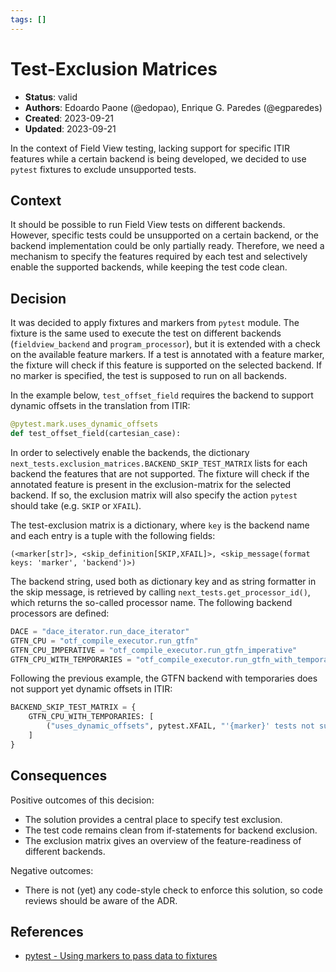 ```yaml
---
tags: []
---
```


# Test-Exclusion Matrices

- **Status**: valid
- **Authors**: Edoardo Paone (@edopao), Enrique G. Paredes (@egparedes)
- **Created**: 2023-09-21
- **Updated**: 2023-09-21

In the context of Field View testing, lacking support for specific ITIR features while a certain backend
is being developed, we decided to use `pytest` fixtures to exclude unsupported tests.

## Context

It should be possible to run Field View tests on different backends. However, specific tests could be unsupported
on a certain backend, or the backend implementation could be only partially ready.
Therefore, we need a mechanism to specify the features required by each test and selectively enable
the supported backends, while keeping the test code clean.

## Decision

It was decided to apply fixtures and markers from `pytest` module. The fixture is the same used to execute the test
on different backends (`fieldview_backend` and `program_processor`), but it is extended with a check on the available feature markers.
If a test is annotated with a feature marker, the fixture will check if this feature is supported on the selected backend.
If no marker is specified, the test is supposed to run on all backends.

In the example below, `test_offset_field` requires the backend to support dynamic offsets in the translation from ITIR:

```python
@pytest.mark.uses_dynamic_offsets
def test_offset_field(cartesian_case):
```

In order to selectively enable the backends, the dictionary `next_tests.exclusion_matrices.BACKEND_SKIP_TEST_MATRIX`
lists for each backend the features that are not supported.
The fixture will check if the annotated feature is present in the exclusion-matrix for the selected backend.
If so, the exclusion matrix will also specify the action `pytest` should take (e.g. `SKIP` or `XFAIL`).

The test-exclusion matrix is a dictionary, where `key` is the backend name and each entry is a tuple with the following fields:

`(<marker[str]>, <skip_definition[SKIP,XFAIL]>, <skip_message(format keys: 'marker', 'backend')>)`

The backend string, used both as dictionary key and as string formatter in the skip message, is retrieved
by calling `next_tests.get_processor_id()`, which returns the so-called processor name.
The following backend processors are defined:

```python
DACE = "dace_iterator.run_dace_iterator"
GTFN_CPU = "otf_compile_executor.run_gtfn"
GTFN_CPU_IMPERATIVE = "otf_compile_executor.run_gtfn_imperative"
GTFN_CPU_WITH_TEMPORARIES = "otf_compile_executor.run_gtfn_with_temporaries"
```

Following the previous example, the GTFN backend with temporaries does not support yet dynamic offsets in ITIR:

```python
BACKEND_SKIP_TEST_MATRIX = {
    GTFN_CPU_WITH_TEMPORARIES: [
        ("uses_dynamic_offsets", pytest.XFAIL, "'{marker}' tests not supported by '{backend}' backend"),
    ]
}
```

## Consequences

Positive outcomes of this decision:

- The solution provides a central place to specify test exclusion.
- The test code remains clean from if-statements for backend exclusion.
- The exclusion matrix gives an overview of the feature-readiness of different backends.

Negative outcomes:

- There is not (yet) any code-style check to enforce this solution, so code reviews should be aware of the ADR.

## References <!-- optional -->

- [pytest - Using markers to pass data to fixtures](https://docs.pytest.org/en/6.2.x/fixture.html#using-markers-to-pass-data-to-fixtures)
